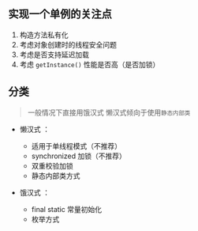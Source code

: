 ## 实现一个单例的关注点

1. 构造方法私有化
2. 考虑对象创建时的线程安全问题
3. 考虑是否支持延迟加载
4. 考虑 `getInstance()` 性能是否高（是否加锁）

## 分类

> 一般情况下直接用饿汉式
> 懒汉式倾向于使用`静态内部类`

- 懒汉式 ：
    - 适用于单线程模式（不推荐）
    - synchronized 加锁（不推荐）
    - 双重校验加锁
    - 静态内部类方式

- 饿汉式 ：
    - final static 常量初始化
    - 枚举方式



            

